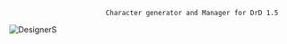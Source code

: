                             Character generator and Manager for DrD 1.5


![DesignerS](https://github.com/user-attachments/assets/7e1c2d1c-2416-44c8-ae8f-cad6d60793c3)
